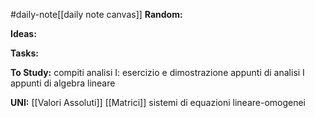 #daily-note[[daily note canvas]] 
**Random:**


**Ideas:**


**Tasks:**


**To Study:**
compiti analisi I: esercizio e dimostrazione
appunti di analisi I
appunti di algebra lineare

**UNI:**
[[Valori Assoluti]] [[Matrici]] sistemi di equazioni lineare-omogenei